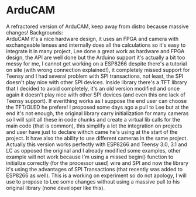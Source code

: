 # ArduCAM
A refractored version of ArduCAM, keep away from distro because massive changes!
Backgrounds:<br>
ArduCAM it's a nice hardware design, it uses an FPGA and camera with exchangeable lenses and internally does all the calculations so it's easy to integrate it in many project, Lee done a great work as hardware and FPGA design, the API are well done but the Arduino support it's actually a bit too messy for me, I cannot get working on a ESP8266 despite there's a tutorial on site (with wrong connection explained!), it completely missed support for Teensy and I had several problem with SPI transactions, not least, the SPI doesn't play nice with other SPI devices. Inside library there's a TFT library that I decided to avoid completely, it's an old version modified and once again it doesn't play nice with other SPI devices (and even this one lack of Teensy support).
If everithing works as I suppose the end user can choose the TFT/OLED he prefere!
I proposed some days ago a pull to Lee but at the end it's not enough, the original library carry initialization for many cameras so I will split all these in code chunks and create a virtual lib calls for the main code (that is common), this simplify a lot the integration on projects and user have just to declare withch came he's using at the start of the project. It have also the ability to use different cameras in the same project.
Actually this version works perfectly with ESP8266 and Teensy 3.0, 3.1 and LC as opposed the original and I already modified some examples, other example will not work because I'm using a missed begin() function to initialize correctly (for the processor used) wire and SPI and now the library it's using the advantages of SPI Transactions (that recently was added to ESP8266 as well).
This is a working on experiment so do not apology, I will use to propose to Lee some changes without using a massive pull to his original library (none developer like this).
